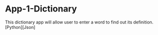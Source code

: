 # App-1-Dictionary
This dictionary app will allow user to enter a word to find out its definition.
[Python][Json]
